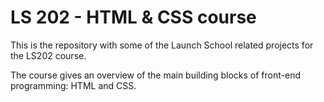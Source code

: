 # LS 202 - HTML & CSS course

This is the repository with some of the Launch School related projects for the LS202 course.

The course gives an overview of the main building blocks of front-end programming: HTML and CSS.


